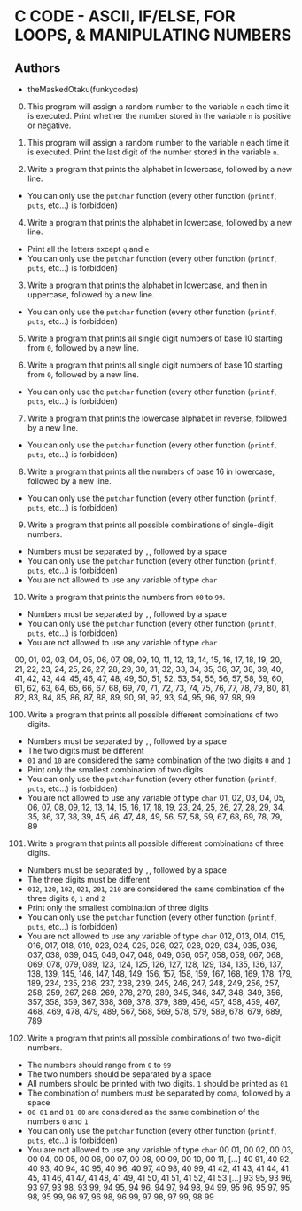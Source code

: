 # C CODE - ASCII, IF/ELSE, FOR LOOPS, & MANIPULATING NUMBERS

## Authors

* theMaskedOtaku(funkycodes)

0. This program will assign a random number to the variable `n` each time it is
executed. Print whether the number stored in the variable `n` is positive or negative.

1. This program will assign a random number to the variable `n` each time it is
executed. Print the last digit of the number stored in the variable `n`.

2. Write a program that prints the alphabet in lowercase, followed by a new line.

  * You can only use the `putchar` function (every other function (`printf`, `puts`, etc…) is forbidden)
  
4. Write a program that prints the alphabet in lowercase, followed by a new line.

  * Print all the letters except `q` and `e`
  * You can only use the `putchar` function (every other function (`printf`, `puts`, etc…) is forbidden)

3. Write a program that prints the alphabet in lowercase, and then in uppercase,
followed by a new line.

  * You can only use the `putchar` function (every other function (`printf`, `puts`, etc…) is forbidden)
 
5. Write a program that prints all single digit numbers of base 10 starting from
`0`, followed by a new line.

6. Write a program that prints all single digit numbers of base 10 starting from
`0`, followed by a new line.

  * You can only use the `putchar` function (every other function (`printf`, `puts`, etc…) is forbidden)

7. Write a program that prints the lowercase alphabet in reverse, followed by a
new line.

  * You can only use the `putchar` function (every other function (`printf`, `puts`, etc…) is forbidden)
  
8. Write a program that prints all the numbers of base 16 in lowercase, followed
by a new line.

  * You can only use the `putchar` function (every other function (`printf`, `puts`, etc…) is forbidden)
  
9. Write a program that prints all possible combinations of single-digit numbers.

  * Numbers must be separated by `,`, followed by a space
  * You can only use the `putchar` function (every other function (`printf`, `puts`, etc…) is forbidden)
  * You are not allowed to use any variable of type `char`

10. Write a program that prints the numbers from `00` to `99`.

  * Numbers must be separated by `,`, followed by a space
  * You can only use the `putchar` function (every other function (`printf`, `puts`, etc…) is forbidden)
  * You are not allowed to use any variable of type `char`
  
00, 01, 02, 03, 04, 05, 06, 07, 08, 09, 10, 11, 12, 13, 14, 15, 16, 17, 18, 19, 20, 21, 22, 23, 24, 25, 26, 27, 28, 29, 30, 31, 32, 33, 34, 35, 36, 37, 38, 39, 40, 41, 42, 43, 44, 45, 46, 47, 48, 49, 50, 51, 52, 53, 54, 55, 56, 57, 58, 59, 60, 61, 62, 63, 64, 65, 66, 67, 68, 69, 70, 71, 72, 73, 74, 75, 76, 77, 78, 79, 80, 81, 82, 83, 84, 85, 86, 87, 88, 89, 90, 91, 92, 93, 94, 95, 96, 97, 98, 99

100. Write a program that prints all possible different combinations of two digits.

  * Numbers must be separated by `,`, followed by a space
  * The two digits must be different
  * `01` and `10` are considered the same combination of the two digits `0` and `1`
  * Print only the smallest combination of two digits
  * You can only use the `putchar` function (every other function (`printf`, `puts`, etc…) is forbidden)
  * You are not allowed to use any variable of type `char`
01, 02, 03, 04, 05, 06, 07, 08, 09, 12, 13, 14, 15, 16, 17, 18, 19, 23, 24, 25, 26, 27, 28, 29, 34, 35, 36, 37, 38, 39, 45, 46, 47, 48, 49, 56, 57, 58, 59, 67, 68, 69, 78, 79, 89

101. Write a program that prints all possible different combinations of three
digits.

  * Numbers must be separated by `,`, followed by a space
  * The three digits must be different
  * `012`, `120`, `102`, `021`, `201`, `210` are considered the same combination of the three digits `0`, `1` and `2`
  * Print only the smallest combination of three digits
  * You can only use the `putchar` function (every other function (`printf`, `puts`, etc…) is forbidden)
  * You are not allowed to use any variable of type `char`
012, 013, 014, 015, 016, 017, 018, 019, 023, 024, 025, 026, 027, 028, 029, 034, 035, 036, 037, 038, 039, 045, 046, 047, 048, 049, 056, 057, 058, 059, 067, 068, 069, 078, 079, 089, 123, 124, 125, 126, 127, 128, 129, 134, 135, 136, 137, 138, 139, 145, 146, 147, 148, 149, 156, 157, 158, 159, 167, 168, 169, 178, 179, 189, 234, 235, 236, 237, 238, 239, 245, 246, 247, 248, 249, 256, 257, 258, 259, 267, 268, 269, 278, 279, 289, 345, 346, 347, 348, 349, 356, 357, 358, 359, 367, 368, 369, 378, 379, 389, 456, 457, 458, 459, 467, 468, 469, 478, 479, 489, 567, 568, 569, 578, 579, 589, 678, 679, 689, 789

102. Write a program that prints all possible combinations of two two-digit
numbers.

  * The numbers should range from `0` to `99`
  * The two numbers should be separated by a space
  * All numbers should be printed with two digits. `1` should be printed as `01`
  * The combination of numbers must be separated by coma, followed by a space
  * `00 01` and `01 00` are considered as the same combination of the numbers `0` and `1`
  * You can only use the `putchar` function (every other function (`printf`, `puts`, etc…) is forbidden)
  * You are not allowed to use any variable of type `char`
00 01, 00 02, 00 03, 00 04, 00 05, 00 06, 00 07, 00 08, 00 09, 00 10, 00 11, [...] 40 91, 40 92, 40 93, 40 94, 40 95, 40 96, 40 97, 40 98, 40 99, 41 42, 41 43, 41 44, 41 45, 41 46, 41 47, 41 48, 41 49, 41 50, 41 51, 41 52, 41 53 [...] 93 95, 93 96, 93 97, 93 98, 93 99, 94 95, 94 96, 94 97, 94 98, 94 99, 95 96, 95 97, 95 98, 95 99, 96 97, 96 98, 96 99, 97 98, 97 99, 98 99
